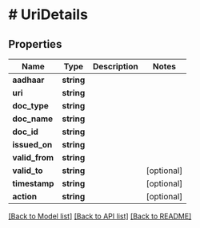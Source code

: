 # # UriDetails

## Properties

Name | Type | Description | Notes
------------ | ------------- | ------------- | -------------
**aadhaar** | **string** |  |
**uri** | **string** |  |
**doc_type** | **string** |  |
**doc_name** | **string** |  |
**doc_id** | **string** |  |
**issued_on** | **string** |  |
**valid_from** | **string** |  |
**valid_to** | **string** |  | [optional]
**timestamp** | **string** |  | [optional]
**action** | **string** |  | [optional]

[[Back to Model list]](../../README.md#models) [[Back to API list]](../../README.md#endpoints) [[Back to README]](../../README.md)
